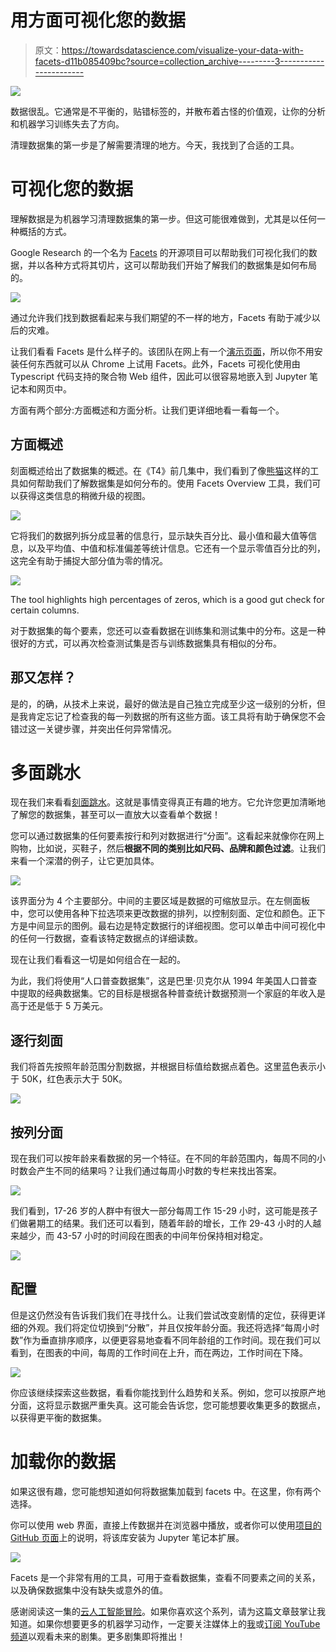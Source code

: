 # 用方面可视化您的数据

> 原文：<https://towardsdatascience.com/visualize-your-data-with-facets-d11b085409bc?source=collection_archive---------3----------------------->

![](img/0953efcdcab7f71dcb8f9f650f7b7698.png)

数据很乱。它通常是不平衡的，贴错标签的，并散布着古怪的价值观，让你的分析和机器学习训练失去了方向。

清理数据集的第一步是了解需要清理的地方。今天，我找到了合适的工具。

# 可视化您的数据

理解数据是为机器学习清理数据集的第一步。但这可能很难做到，尤其是以任何一种概括的方式。

Google Research 的一个名为 [Facets](https://github.com/PAIR-code/facets) 的开源项目可以帮助我们可视化我们的数据，并以各种方式将其切片，这可以帮助我们开始了解我们的数据集是如何布局的。

![](img/e391f39242e5a7607fd13b9e1bf5b9e3.png)

通过允许我们找到数据看起来与我们期望的不一样的地方，Facets 有助于减少以后的灾难。

让我们看看 Facets 是什么样子的。该团队在网上有一个[演示页面](https://pair-code.github.io/facets/)，所以你不用安装任何东西就可以从 Chrome 上试用 Facets。此外，Facets 可视化使用由 Typescript 代码支持的聚合物 Web 组件，因此可以很容易地嵌入到 Jupyter 笔记本和网页中。

方面有两个部分:方面概述和方面分析。让我们更详细地看一看每一个。

## 方面概述

刻面概述给出了数据集的概述。在《T4》前几集中，我们看到了像[熊猫](/wrangling-data-with-pandas-27ef828aff01)这样的工具如何帮助我们了解数据集是如何分布的。使用 Facets Overview 工具，我们可以获得这类信息的稍微升级的视图。

![](img/74585385ad000c6198d764652cb65960.png)

它将我们的数据列拆分成显著的信息行，显示缺失百分比、最小值和最大值等信息，以及平均值、中值和标准偏差等统计信息。它还有一个显示零值百分比的列，这完全有助于捕捉大部分值为零的情况。

![](img/ffb41121968ccd5b2d9c4f484035b56a.png)

The tool highlights high percentages of zeros, which is a good gut check for certain columns.

对于数据集的每个要素，您还可以查看数据在训练集和测试集中的分布。这是一种很好的方式，可以再次检查测试集是否与训练数据集具有相似的分布。

## 那又怎样？

是的，的确，从技术上来说，最好的做法是自己独立完成至少这一级别的分析，但是我肯定忘记了检查我的每一列数据的所有这些方面。该工具将有助于确保您不会错过这一关键步骤，并突出任何异常情况。

# 多面跳水

现在我们来看看[刻面跳水](https://pair-code.github.io/facets/index.html#facets-dive)。这就是事情变得真正有趣的地方。它允许您更加清晰地了解您的数据集，甚至可以一直放大以查看单个数据！

您可以通过数据集的任何要素按行和列对数据进行“分面”。这看起来就像你在网上购物，比如说，买鞋子，然后**根据不同的类别比如尺码、品牌和颜色过滤**。让我们来看一个深潜的例子，让它更加具体。

![](img/109c8a51a3d04d3eae256a5713305408.png)

该界面分为 4 个主要部分。中间的主要区域是数据的可缩放显示。在左侧面板中，您可以使用各种下拉选项来更改数据的排列，以控制刻面、定位和颜色。正下方是中间显示的图例。最右边是特定数据行的详细视图。您可以单击中间可视化中的任何一行数据，查看该特定数据点的详细读数。

现在让我们看看这一切是如何组合在一起的。

为此，我们将使用“人口普查数据集”，这是巴里·贝克尔从 1994 年美国人口普查中提取的经典数据集。它的目标是根据各种普查统计数据预测一个家庭的年收入是高于还是低于 5 万美元。

## 逐行刻面

我们将首先按照年龄范围分割数据，并根据目标值给数据点着色。这里蓝色表示小于 50K，红色表示大于 50K。

![](img/f9e124e677a7aa7edd2e3a2a49fa8cf1.png)

## 按列分面

现在我们可以按年龄来看数据的另一个特征。在不同的年龄范围内，每周不同的小时数会产生不同的结果吗？让我们通过每周小时数的专栏来找出答案。

![](img/47a5f698df5897d6889b79d6713551bf.png)

我们看到，17-26 岁的人群中有很大一部分每周工作 15-29 小时，这可能是孩子们做暑期工的结果。我们还可以看到，随着年龄的增长，工作 29-43 小时的人越来越少，而 43-57 小时的时间段在图表的中间年份保持相对稳定。

![](img/99237233383a1692444f4dbfc38c3fc4.png)

## 配置

但是这仍然没有告诉我们我们在寻找什么。让我们尝试改变剧情的定位，获得更详细的外观。我们将定位切换到“分散”，并且仅按年龄分面。我还将选择“每周小时数”作为垂直排序顺序，以便更容易地查看不同年龄组的工作时间。现在我们可以看到，在图表的中间，每周的工作时间在上升，而在两边，工作时间在下降。

![](img/48d09ae1d7ca796a06b2f75d78e5f2cd.png)

你应该继续探索这些数据，看看你能找到什么趋势和关系。例如，您可以按原产地分面，这将显示数据严重失真。这可能会告诉您，您可能想要收集更多的数据点，以获得更平衡的数据集。

# 加载你的数据

如果这很有趣，您可能想知道如何将数据集加载到 facets 中。在这里，你有两个选择。

你可以使用 web 界面，直接上传数据并在浏览器中播放，或者你可以使用[项目的 GitHub 页面](https://github.com/PAIR-code/facets)上的说明，将该库安装为 Jupyter 笔记本扩展。

![](img/49d2746e9db2cb86debba41b8fed0c90.png)

Facets 是一个非常有用的工具，可用于查看数据集，查看不同要素之间的关系，以及确保数据集中没有缺失或意外的值。

感谢阅读这一集的[云人工智能冒险](https://goo.gl/UC5usG)。如果你喜欢这个系列，请为这篇文章鼓掌让我知道。如果你想要更多的机器学习动作，一定要关注媒体上的[我](https://medium.com/@yufengg)或[订阅 YouTube 频道](https://goo.gl/S0AS51)以观看未来的剧集。更多剧集即将推出！